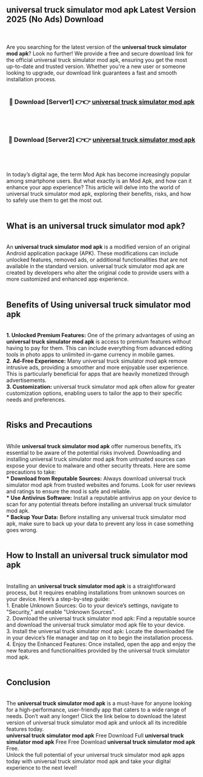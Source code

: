 ## universal truck simulator mod apk Latest Version 2025 (No Ads) Download
<br><br>
Are you searching for the latest version of the <strong>universal truck simulator mod apk</strong>? Look no further! We provide a free and secure download link for the official universal truck simulator mod apk, ensuring you get the most up-to-date and trusted version. Whether you're a new user or someone looking to upgrade, our download link guarantees a fast and smooth installation process.
<br>
<br>
<div align="center">
<h3>🔴 Download [Server1] 👉👉 <a href="https://modyolo.store/universal_truck_simulator_mod_apk">universal truck simulator mod apk</a></h3><br>
<br>
<h3>🔴 Download [Server2] 👉👉 <a href="https://modyolo.store/universal_truck_simulator_mod_apk">universal truck simulator mod apk</a></h3><br>
</div>
<br>
<br>
In today’s digital age, the term Mod Apk has become increasingly popular among smartphone users. But what exactly is an Mod Apk, and how can it enhance your app experience? This article will delve into the world of universal truck simulator mod apk, exploring their benefits, risks, and how to safely use them to get the most out.
<br>
<br>
<h2>What is an universal truck simulator mod apk?</h2>
<br>
An <strong>universal truck simulator mod apk</strong> is a modified version of an original Android application package (APK). These modifications can include unlocked features, removed ads, or additional functionalities that are not available in the standard version. universal truck simulator mod apk are created by developers who alter the original code to provide users with a more customized and enhanced app experience.
<br>
<br>
<h2>Benefits of Using universal truck simulator mod apk</h2>
<br>
<strong> 1. Unlocked Premium Features:</strong> One of the primary advantages of using an <strong>universal truck simulator mod apk</strong> is access to premium features without having to pay for them. This can include everything from advanced editing tools in photo apps to unlimited in-game currency in mobile games.
<br>
<strong> 2. Ad-Free Experience:</strong> Many universal truck simulator mod apk remove intrusive ads, providing a smoother and more enjoyable user experience. This is particularly beneficial for apps that are heavily monetized through advertisements.
<br>
<strong> 3. Customization:</strong> universal truck simulator mod apk often allow for greater customization options, enabling users to tailor the app to their specific needs and preferences.
<br>
<br>
<h2>Risks and Precautions</h2>
<br>
While <strong>universal truck simulator mod apk</strong> offer numerous benefits, it’s essential to be aware of the potential risks involved. Downloading and installing universal truck simulator mod apk from untrusted sources can expose your device to malware and other security threats. Here are some precautions to take:
<br>
<strong> * Download from Reputable Sources:</strong> Always download universal truck simulator mod apk from trusted websites and forums. Look for user reviews and ratings to ensure the mod is safe and reliable.
<br>
<strong> * Use Antivirus Software:</strong> Install a reputable antivirus app on your device to scan for any potential threats before installing an universal truck simulator mod apk.
<br>
<strong> * Backup Your Data:</strong> Before installing any universal truck simulator mod apk, make sure to back up your data to prevent any loss in case something goes wrong.
<br>
<br>
<h2>How to Install an universal truck simulator mod apk</h2>
<br>
Installing an <strong>universal truck simulator mod apk</strong> is a straightforward process, but it requires enabling installations from unknown sources on your device. Here’s a step-by-step guide:
<br>
 1. Enable Unknown Sources: Go to your device’s settings, navigate to "Security," and enable "Unknown Sources".
<br>
 2. Download the universal truck simulator mod apk: Find a reputable source and download the universal truck simulator mod apk file to your device.
<br>
 3. Install the universal truck simulator mod apk: Locate the downloaded file in your device’s file manager and tap on it to begin the installation process.
<br>
 4. Enjoy the Enhanced Features: Once installed, open the app and enjoy the new features and functionalities provided by the universal truck simulator mod apk.
<br>
<br>
<h2><strong>Conclusion</strong></h2>
<br>
The <strong>universal truck simulator mod apk</strong> is a must-have for anyone looking for a high-performance, user-friendly app that caters to a wide range of needs. Don’t wait any longer! Click the link below to download the latest version of universal truck simulator mod apk and unlock all its incredible features today.
<br>
<strong>universal truck simulator mod apk</strong> Free Download Full <strong>universal truck simulator mod apk</strong> Free Free Download <strong>universal truck simulator mod apk</strong> Free.
<br>
Unlock the full potential of your universal truck simulator mod apk apps today with universal truck simulator mod apk and take your digital experience to the next level!

